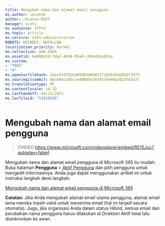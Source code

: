 ```yaml
---
title: Mengubah nama dan alamat email pengguna
ms.author: cmcatee
author: cmcatee-MSFT
manager: scotv
ms.audience: ITPro
ms.topic: article
ms.service: o365-administration
ROBOTS: NOINDEX, NOFOLLOW
localization_priority: Normal
ms.collection: Adm_O365
ms.assetid: 9e00841d-fda2-4610-95a6-c99a4b1e891a
ms.custom:
- "7601"
- "4"
ms.openlocfilehash: 2aacb53781640580380d0227185639ab026f1973
ms.sourcegitcommit: 8bc60ec34bc1e40685e3976576e04a2623f63a7c
ms.translationtype: MT
ms.contentlocale: id-ID
ms.lasthandoff: 04/15/2021
ms.locfileid: "51819335"
---
```

# <a name="change-a-users-name-and-email-address"></a>Mengubah nama dan alamat email pengguna

> [!VIDEO https://www.microsoft.com/videoplayer/embed/RE1SJuc?autoplay=false]

Mengubah nama dan alamat email pengguna di Microsoft 365 itu mudah. Buka halaman **Pengguna** \> [Aktif Pengguna](https://go.microsoft.com/fwlink/p/?linkid=834822) dan pilih pengguna untuk mengedit informasinya. Anda juga dapat menggunakan artikel ini untuk instruksi langkah demi langkah:
  
[Mengubah nama dan alamat email pengguna di Microsoft 365](https://docs.microsoft.com/microsoft-365/admin/add-users/change-a-user-name-and-email-address)
  
 **Catatan**: Jika Anda mengubah alamat email utama pengguna, alamat email lama mereka masih valid untuk menerima email (hal ini terjadi secara otomatis). Juga, jika organisasi Anda dalam status Hibrid, semua email dan perubahan nama pengguna harus dilakukan di Direktori Aktif lokal lalu disinkronkan ke awan.
